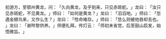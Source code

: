 初游方，至鄂州黄龙，问：​「久向黄龙，及乎到来，只见赤斑蛇。​」龙曰：​「汝只见赤斑蛇，不见黄龙。​」师曰：​「如何是黄龙？​」龙曰：​「滔滔地。​」师曰：​「忽遇金翅鸟来，又作么生？​」龙曰：​「性命难存。​」师曰：​「恁么则被他吞却去也。​」龙曰：​「谢吽黎供养。​」师便礼拜。传灯云：​「师初未省觉，后至鼓山启发，始悟微旨。​」